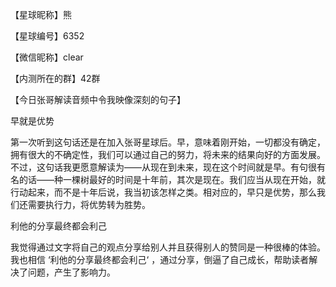 【星球昵称】熊

【星球编号】6352

【微信昵称】clear

【内测所在的群】42群

【今日张哥解读音频中令我映像深刻的句子】

早就是优势

​		第一次听到这句话还是在加入张哥星球后。早，意味着刚开始，一切都没有确定，拥有很大的不确定性，我们可以通过自己的努力，将未来的结果向好的方面发展。不过，这句话我更愿意解读为——从现在到未来，现在这个时间就是早。有句很有名的话——种一棵树最好的时间是十年前，其次是现在。我们应当从现在开始，就行动起来，而不是十年后说，我当初该怎样之类。相对应的，早只是优势，那么我们还需要执行力，将优势转为胜势。

利他的分享最终都会利己

​		我觉得通过文字将自己的观点分享给别人并且获得别人的赞同是一种很棒的体验。我也相信 ‘利他的分享最终都会利己‘ ，通过分享，倒逼了自己成长，帮助读者解决了问题，产生了影响力。
